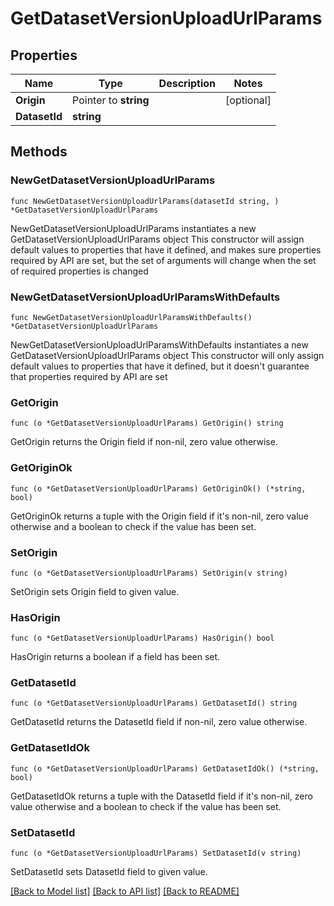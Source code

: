 # GetDatasetVersionUploadUrlParams

## Properties

Name | Type | Description | Notes
------------ | ------------- | ------------- | -------------
**Origin** | Pointer to **string** |  | [optional] 
**DatasetId** | **string** |  | 

## Methods

### NewGetDatasetVersionUploadUrlParams

`func NewGetDatasetVersionUploadUrlParams(datasetId string, ) *GetDatasetVersionUploadUrlParams`

NewGetDatasetVersionUploadUrlParams instantiates a new GetDatasetVersionUploadUrlParams object
This constructor will assign default values to properties that have it defined,
and makes sure properties required by API are set, but the set of arguments
will change when the set of required properties is changed

### NewGetDatasetVersionUploadUrlParamsWithDefaults

`func NewGetDatasetVersionUploadUrlParamsWithDefaults() *GetDatasetVersionUploadUrlParams`

NewGetDatasetVersionUploadUrlParamsWithDefaults instantiates a new GetDatasetVersionUploadUrlParams object
This constructor will only assign default values to properties that have it defined,
but it doesn't guarantee that properties required by API are set

### GetOrigin

`func (o *GetDatasetVersionUploadUrlParams) GetOrigin() string`

GetOrigin returns the Origin field if non-nil, zero value otherwise.

### GetOriginOk

`func (o *GetDatasetVersionUploadUrlParams) GetOriginOk() (*string, bool)`

GetOriginOk returns a tuple with the Origin field if it's non-nil, zero value otherwise
and a boolean to check if the value has been set.

### SetOrigin

`func (o *GetDatasetVersionUploadUrlParams) SetOrigin(v string)`

SetOrigin sets Origin field to given value.

### HasOrigin

`func (o *GetDatasetVersionUploadUrlParams) HasOrigin() bool`

HasOrigin returns a boolean if a field has been set.

### GetDatasetId

`func (o *GetDatasetVersionUploadUrlParams) GetDatasetId() string`

GetDatasetId returns the DatasetId field if non-nil, zero value otherwise.

### GetDatasetIdOk

`func (o *GetDatasetVersionUploadUrlParams) GetDatasetIdOk() (*string, bool)`

GetDatasetIdOk returns a tuple with the DatasetId field if it's non-nil, zero value otherwise
and a boolean to check if the value has been set.

### SetDatasetId

`func (o *GetDatasetVersionUploadUrlParams) SetDatasetId(v string)`

SetDatasetId sets DatasetId field to given value.



[[Back to Model list]](../README.md#documentation-for-models) [[Back to API list]](../README.md#documentation-for-api-endpoints) [[Back to README]](../README.md)


